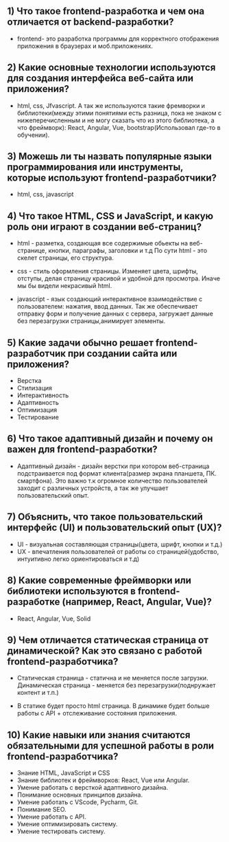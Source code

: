 ## 1) Что такое frontend-разработка и чем она отличается от backend-разработки?
*   frontend- это разработка программы для корректного отображения приложения в браузерах и моб.приложениях.


## 2) Какие основные технологии используются для создания интерфейса веб-сайта или приложения?
*   html, css, Jfvascript. А так же используются такие фремворки и библиотеки(между этими понятиями есть разница, 
пока не знаком с нижеперечисленным и не могу сказать что из этого библиотека, а что фреймворк):
React, Angular, Vue, bootstrap(Использовал где-то в обучении).


## 3) Можешь ли ты назвать популярные языки программирования или инструменты, которые используют frontend-разработчики?
*   html, css, javascript



## 4) Что такое HTML, CSS и JavaScript, и какую роль они играют в создании веб-страниц?
*   html - разметка, создающая все содержимые обьекты на веб-странице, кнопки, параграфы, заголовки и т.д
    По сути html - это скелет страницы, его структура.

*   css - стиль оформления страницы. Изменяет цвета, шрифты, отступы, делая страницу красивой и удобной для просмотра. Иначе мы бы видели некрасивый html.

*   javascript - язык создающий интерактивное взаимодействие с пользователем: нажатия, ввод данных.
Так же обеспечивает отправку форм и получение данных с сервера, загружает данные без перезагрузки страницы,анимирует элементы.


## 5) Какие задачи обычно решает frontend-разработчик при создании сайта или приложения?
*   Верстка
*   Стилизация 
*   Интерактивность
*   Адаптивность
*   Оптимизация
*   Тестирование

## 6) Что такое адаптивный дизайн и почему он важен для frontend-разработки?
*   Адаптивный дизайн - дизайн верстки при котором веб-страница подстраивается под формат клиента(размер экрана планшета, ПК. смартфона).  Это важно т.к огромное количество пользователей заходит с различных устройств, а так же улучшает пользовательский опыт.
    

## 7) Объяснить, что такое пользовательский интерфейс (UI) и пользовательский опыт (UX)?
*   UI - визуальная составляющая страницы(цвета, шрифт, кнопки и т.д.)
*   UX - впечатления пользователей от работы со страницей(удобство, интуитивно легко ориентироваться и т.д)


## 8) Какие современные фреймворки или библиотеки используются в frontend-разработке (например, React, Angular, Vue)?
*   React, Angular, Vue, Solid



## 9) Чем отличается статическая страница от динамической? Как это связано с работой frontend-разработчика?
*   Статическая страница - статична и не меняется после загрузки.
    Динамическая страница - меняется без перезагрузки(поднружает контент и т.п.)

*   В статике будет просто html страница.
    В динамике будет больше работы с API + отслеживание состояния приложения.


## 10) Какие навыки или знания считаются обязательными для успешной работы в роли frontend-разработчика?           
*   Знание HTML, JavaScript и CSS
*   Знание библиотек и фреймворков: React, Vue или Angular.
*   Умение работать с версткой адаптивного дизайна.
*   Понимание основных принципов дизайна.
*   Умение работать с VScode, Pycharm, Git.
*   Понимание SEO.
*   Умение работать с API.
*   Умение оптимизировать систему.
*   Умение тестировать систему.
